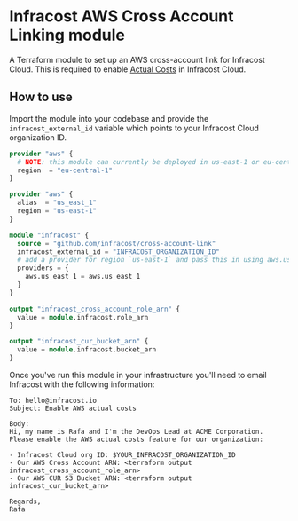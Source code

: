# Infracost AWS Cross Account Linking module 

A Terraform module to set up an AWS cross-account link for Infracost Cloud. This is required to enable [Actual Costs](https://www.infracost.io/docs/infracost_cloud/actual_costs/) in Infracost Cloud.

## How to use

Import the module into your codebase and provide the `infracost_external_id` variable which points to your Infracost Cloud organization ID.

```terraform
provider "aws" {
  # NOTE: this module can currently be deployed in us-east-1 or eu-central-1. Email hello@infracost.io if you need another region as we need to deploy our SNS topic there first.
  region  = "eu-central-1"
}

provider "aws" {
  alias  = "us_east_1"
  region = "us-east-1"
}

module "infracost" {
  source = "github.com/infracost/cross-account-link"
  infracost_external_id = "INFRACOST_ORGANIZATION_ID"
  # add a provider for region `us-east-1` and pass this in using aws.us_east_1 alias.
  providers = {
    aws.us_east_1 = aws.us_east_1
  }
}

output "infracost_cross_account_role_arn" {
  value = module.infracost.role_arn
}

output "infracost_cur_bucket_arn" {
  value = module.infracost.bucket_arn
}
```

Once you've run this module in your infrastructure you'll need to email Infracost with the following information:

```text
To: hello@infracost.io
Subject: Enable AWS actual costs

Body:
Hi, my name is Rafa and I'm the DevOps Lead at ACME Corporation.
Please enable the AWS actual costs feature for our organization:

- Infracost Cloud org ID: $YOUR_INFRACOST_ORGANIZATION_ID
- Our AWS Cross Account ARN: <terraform output infracost_cross_account_role_arn>
- Our AWS CUR S3 Bucket ARN: <terraform output infracost_cur_bucket_arn>

Regards,
Rafa
```
